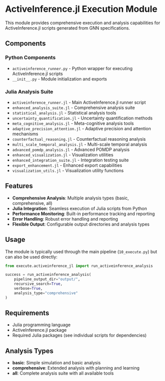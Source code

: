 # ActiveInference.jl Execution Module

This module provides comprehensive execution and analysis capabilities for ActiveInference.jl scripts generated from GNN specifications.

## Components

### Python Components
- `activeinference_runner.py` - Python wrapper for executing ActiveInference.jl scripts
- `__init__.py` - Module initialization and exports

### Julia Analysis Suite
- `activeinference_runner.jl` - Main ActiveInference.jl runner script
- `enhanced_analysis_suite.jl` - Comprehensive analysis suite
- `statistical_analysis.jl` - Statistical analysis tools
- `uncertainty_quantification.jl` - Uncertainty quantification methods
- `meta_cognitive_analysis.jl` - Meta-cognitive analysis tools
- `adaptive_precision_attention.jl` - Adaptive precision and attention mechanisms
- `counterfactual_reasoning.jl` - Counterfactual reasoning analysis
- `multi_scale_temporal_analysis.jl` - Multi-scale temporal analysis
- `advanced_pomdp_analysis.jl` - Advanced POMDP analysis
- `enhanced_visualization.jl` - Visualization utilities
- `enhanced_integration_suite.jl` - Integration testing suite
- `export_enhancement.jl` - Enhanced export capabilities
- `visualization_utils.jl` - Visualization utility functions

## Features

- **Comprehensive Analysis**: Multiple analysis types (basic, comprehensive, all)
- **Julia Integration**: Seamless execution of Julia scripts from Python
- **Performance Monitoring**: Built-in performance tracking and reporting
- **Error Handling**: Robust error handling and reporting
- **Flexible Output**: Configurable output directories and analysis types

## Usage

The module is typically used through the main pipeline (`10_execute.py`) but can also be used directly:

```python
from execute.activeinference_jl import run_activeinference_analysis

success = run_activeinference_analysis(
    pipeline_output_dir="output/",
    recursive_search=True,
    verbose=True,
    analysis_type="comprehensive"
)
```

## Requirements

- Julia programming language
- ActiveInference.jl package
- Required Julia packages (see individual scripts for dependencies)

## Analysis Types

- **basic**: Simple simulation and basic analysis
- **comprehensive**: Extended analysis with planning and learning
- **all**: Complete analysis suite with all available tools 
